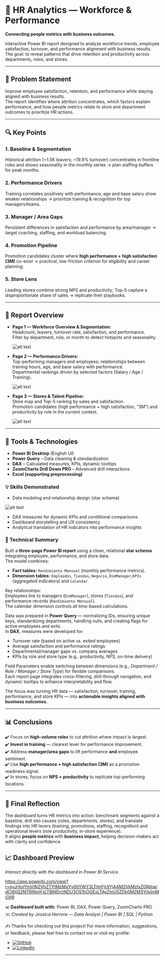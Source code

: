 # 💼 HR Analytics — Workforce & Performance  
**Connecting people metrics with business outcomes.**

Interactive Power BI report designed to analyze workforce trends, employee satisfaction, turnover, and performance alignment with business results.  
The goal: to reveal patterns that drive retention and productivity across departments, roles, and stores.

---
## 🧩 Problem Statement

Improve employee satisfaction, retention, and performance while staying aligned with business results.  
The report identifies where attrition concentrates, which factors explain performance, and how people metrics relate to store and department outcomes to prioritize HR actions.

---

## 🔍 Key Points

### 1. **Baseline & Segmentation**
Historical attrition (~1.5K leavers; ~19.9% turnover) concentrates in frontline roles and shows seasonality in the monthly series → plan staffing buffers for peak months.

### 2. **Performance Drivers**
Training correlates positively with performance; age and base salary show weaker relationships → prioritize training & recognition for top managers/teams.

### 3. **Manager / Area Gaps**
Persistent differences in satisfaction and performance by area/manager → target coaching, staffing, and workload balancing.

### 4. **Promotion Pipeline**
Promotion candidates cluster where **high performance + high satisfaction (3M)** co-exist → practical, low-friction criterion for eligibility and career planning.

### 5. **Store Lens**
Leading stores combine strong NPS and productivity; Top-5 capture a disproportionate share of sales → replicate their playbooks.

---

## 🧭 Report Overview

- **Page 1 — Workforce Overview & Segmentation:**  
  Headcount, leavers, turnover rate, satisfaction, and performance.  
  Filter by department, role, or month to detect hotspots and seasonality.

  ![alt text](Page1.jpg)

- **Page 2 — Performance Drivers:**  
  Top-performing managers and employees; relationships between training hours, age, and base salary with performance.  
  Departmental rankings driven by selected factors (Salary / Age / Training).

  ![alt text](Page2.jpg)

- **Page 3 — Stores & Talent Pipeline:**  
  Store map and Top-5 ranking by sales and satisfaction.  
  Promotion candidates (high performance + high satisfaction, “3M”) and productivity by role in the current context.
  
  ![alt text](Page3.jpg)
---

## 🧠 Tools & Technologies
- **Power BI Desktop** (English UI)  
- **Power Query** – Data cleaning & standardization  
- **DAX** – Calculated measures, KPIs, dynamic tooltips  
- **ZoomCharts Drill Down PRO** – Advanced drill interactions   
- **Excel (supporting preprocessing)**  

### 💡 Skills Demonstrated
- Data modeling and relationship design (star schema)  

![alt text](model.png)
- DAX measures for dynamic KPIs and conditional comparisons  
- Dashboard storytelling and UX consistency  
- Analytical translation of HR indicators into performance insights

### 🧩 Technical Summary
Built a **three-page Power BI report** using a clean, relational **star schema** integrating employee, performance, and store data.  
The model combines:
- **Fact tables:** `Rendimiento Mensual` (monthly performance metrics). 
- **Dimension tables:** `Empleados`, `Tiendas`, `Negocio`, `DimManager`,`KPIs` (aggregated indicators) and `Calendar`

Key relationships:  
Employees link to managers (`DimManager`), stores (`Tiendas`), and performance records (`Rendimiento Mensual`).  
The calendar dimension controls all time-based calculations.

Data was prepared in **Power Query** — normalizing IDs, ensuring unique keys, standardizing departments, handling nulls, and creating flags for active employees and exits.  
In **DAX**, measures were developed for:
- Turnover rate (based on active vs. exited employees)  
- Average satisfaction and performance ratings  
- Departmental/manager gaps vs. company averages  
- KPIs by role and store type (e.g., productivity, NPS, on-time delivery)

Field Parameters enable switching between dimensions (e.g., *Department / Role / Manager / Store Type*) for flexible comparisons.  
Each report page integrates cross-filtering, drill-through navigation, and dynamic tooltips to enhance interpretability and flow.  

The focus was turning HR data — satisfaction, turnover, training, performance, and store KPIs — into **actionable insights aligned with business outcomes.**

---

## 📊 Conclusions

✔️ Focus on **high-volume roles** to cut attrition where impact is largest.  
✔️ **Invest in training** — clearest lever for performance improvement.  
✔️ Address **manager/area gaps** to lift performance **and** employee sentiment.  
✔️ Use **high performance + high satisfaction (3M)** as a promotion readiness signal.  
✔️ In stores, focus on **NPS + productivity** to replicate top-performing locations.

---

## 💬 Final Reflection

The dashboard turns HR metrics into action: benchmark segments against a baseline, drill into causes (roles, departments, stores), and translate findings into HR levers (training, promotions, staffing, recognition) and operational levers (role productivity, in-store experience).  
It aligns **people metrics** with **business impact**, helping decision-makers act with clarity and confidence.

## 📈 Dashboard Preview

*Interact directly with the dashboard in Power BI Service.*

https://app.powerbi.com/view?r=eyJrIjoiYmViN2VhZTYtMzMxYy00YWY3LTlmYjUtYjA4M2VkMzIxZGNiIiwidCI6IjQ2NTRiNmYxLTBlNDctNDU3OS1hOGExLTAyZmU5ZDk0M2M3YiIsImMiOjl9


📊 **Dashboard built with:** Power BI, DAX, Power Query, ZoomCharts PRO  
✉️ *Created by Jessica Herrera — Data Analyst | Power BI | SQL | Python*

✍️ Thanks for checking out this project!
For more information, suggestions, or feedback, please feel free to contact me or visit my profile:
- [![GitHub](https://img.shields.io/badge/GitHub-%2312100E.svg?style=flat&logo=github&logoColor=white)](https://github.com/JessiHP)
- [![LinkedIn](https://img.shields.io/badge/LinkedIn-%230077B5.svg?style=flat&logo=linkedin&logoColor=white)](https://www.linkedin.com/in/jmhp)

---
